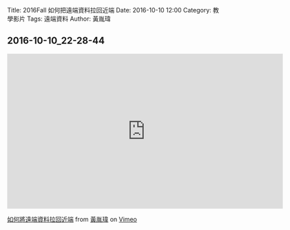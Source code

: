 Title: 2016Fall 如何把遠端資料拉回近端
Date: 2016-10-10 12:00
Category: 教學影片
Tags: 遠端資料
Author: 黃胤瑋



 <h2>2016-10-10_22-28-44</h2>
    <iframe src="https://player.vimeo.com/video/190994053" width="640" height="360" frameborder="0" webkitallowfullscreen mozallowfullscreen allowfullscreen></iframe>
<p>
<a href="https://vimeo.com/190994053">如何將遠端資料拉回近端</a> from 
<a href="https://vimeo.com/user58912621">黃胤瑋</a> on 
<a href="https://vimeo.com">Vimeo</a>
</p>
</section>

